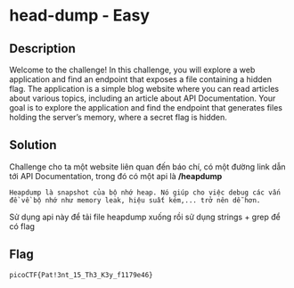 # head-dump - Easy
## Description
Welcome to the challenge! In this challenge, you will explore a web application and find an endpoint that exposes a file containing a hidden flag.
The application is a simple blog website where you can read articles about various topics, including an article about API Documentation. Your goal is to explore the application and find the endpoint that generates files holding the server’s memory, where a secret flag is hidden.
## Solution
Challenge cho ta một website liên quan đến báo chí, có một đường link dẫn tới API Documentation, trong đó có một api là **/heapdump**  
```
Heapdump là snapshot của bộ nhớ heap. Nó giúp cho việc debug các vấn đề về bộ nhớ như memory leak, hiệu suất kém,... trở nên dễ hơn.
```
Sử dụng api này để tải file heapdump xuống rồi sử dụng strings + grep để có flag
## Flag
```
picoCTF{Pat!3nt_15_Th3_K3y_f1179e46}
```